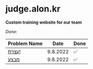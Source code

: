 # judge.alon.kr

**Custom training website for our team**

_Done:_

| Problem Name | Date  | Done
| ------------ | ----- | -----
| [עצרת!](https://github.com/LeonGurin/Competitive-Programming-Practice/tree/main/judge.alon.kr/%D7%A2%D7%A6%D7%A8%D7%AA!) | 9.8.2022 | ✅
| [מבצע]() | 9.8.2022 | ✅

